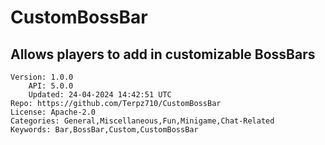 # CustomBossBar
## Allows players to add in customizable BossBars
```properties
Version: 1.0.0
    API: 5.0.0
    Updated: 24-04-2024 14:42:51 UTC
Repo: https://github.com/Terpz710/CustomBossBar
License: Apache-2.0
Categories: General,Miscellaneous,Fun,Minigame,Chat-Related
Keywords: Bar,BossBar,Custom,CustomBossBar
```